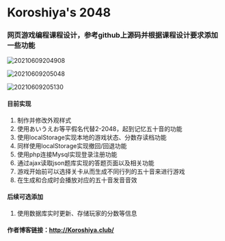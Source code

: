 # Koroshiya's 2048

### 网页游戏编程课程设计，参考github上源码并根据课程设计要求添加一些功能

![20210609204908](https://koroshiya-image-host.oss-cn-shenzhen.aliyuncs.com/20210609204908.png)

![20210609205048](https://koroshiya-image-host.oss-cn-shenzhen.aliyuncs.com/20210609205048.png)

![20210609205130](https://koroshiya-image-host.oss-cn-shenzhen.aliyuncs.com/20210609205130.png)

#### 目前实现

1. 制作并修改外观样式
2. 使用あいうえお等平假名代替2-2048，起到记忆五十音的功能
3. 使用localStorage实现本地的游戏状态、分数存读档功能
4. 同样使用localStorage实现撤回/回退功能
5. 使用php连接Mysql实现登录注册功能
6. 通过ajax读取json题库实现的答题页面以及相关功能
7. 游戏开始前可以选择关卡从而生成不同行列的五十音来进行游戏
8. 在生成和合成时会播放对应的五十音发音音效  

#### 后续可选添加

1. 使用数据库实时更新、存储玩家的分数等信息

#### 作者博客链接：<http://Koroshiya.club/>

